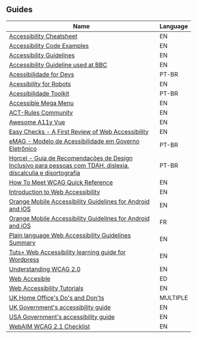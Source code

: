 ## Guides

| Name | Language |
|---   |---       |
| [Accessibility Cheatsheet](https://moritzgiessmann.de/accessibility-cheatsheet/) | EN |
| [Accessibility Code Examples](https://github.com/appt-org/accessibility-code-examples) | EN |
| [Accessibility Guidelines](http://accessibility.voxmedia.com/) | EN |
| [Accessibility Guideline used at BBC](https://github.com/bbc/bbc-a11y/blob/master/guides/coverage.md) | EN |
| [Acessibilidade for Devs](https://github.com/acessibilidade-for-devs/acessibilidade-for-devs.github.io) | PT-BR |
| [Acessibility for Robots](https://bocoup.com/blog/accessibility-for-robots) | EN |
| [Acessibilidade Toolkit](https://github.com/acessibilidade/toolkit) | PT-BR |
| [Accessible Mega Menu](https://github.com/adobe-accessibility/Accessible-Mega-Menu) | EN |
| [ACT-Rules Community](https://act-rules.github.io/rules/) | EN |
| [Awesome A11y Vue](https://github.com/vue-a11y/awesome-a11y-vue) | EN |
| [Easy Checks - A First Review of Web Accessibility](http://www.w3.org/WAI/eval/preliminary.html) | EN |
| [eMAG - Modelo de Acessibilidade em Governo Eletrônico](http://emag.governoeletronico.gov.br/) | PT-BR |
| [Horcel -  Guia de Recomendações de Design Inclusivo para pessoas com TDAH, dislexia, discalculia e disortografia](https://horcel.wiki.br/)|PT-BR|
| [How To Meet WCAG Quick Reference](https://www.w3.org/WAI/WCAG21/quickref/) | EN |
| [Introduction to Web Accessibility](https://www.udacity.com/course/web-accessibility--ud891) | EN |
| [Orange Mobile Accessibility Guidelines for Android and iOS](https://a11y-guidelines.orange.com/en/mobile/) | EN |
| [Orange Mobile Accessibility Guidelines for Android and iOS](https://a11y-guidelines.orange.com/fr/mobile/) | FR |
| [Plain language Web Accessibility Guidelines Summary](https://www.web-accessibility.io/playbook) | EN |
| [Tuts+ Web Accessibility learning guide for Wordpress](http://code.tutsplus.com/series/accessibility--cms-799) | EN |
| [Understanding WCAG 2.0](https://www.w3.org/TR/UNDERSTANDING-WCAG20/) | EN |
| [Web Accesible](http://webaccesible.xyz/) | ED |
| [Web Accessibility Tutorials](http://www.w3.org/WAI/tutorials/) | EN |
| [UK Home Office's Do's and Don'ts](https://github.com/UKHomeOffice/posters/tree/master/accessibility/dos-donts) | MULTIPLE |
| [UK Government's accessibility guide](https://www.gov.uk/service-manual/helping-people-to-use-your-service/making-your-service-accessible-an-introduction) | EN |
| [USA Government's accessibility guide](https://digital.gov/guides/accessibility-for-teams/) | EN |
| [WebAIM WCAG 2.1 Checklist](https://webaim.org/standards/wcag/checklist) | EN |
